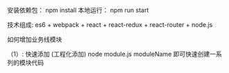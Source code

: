 安装依赖包： npm install
本地运行：   npm run start

技术组成: es6 + webpack + react + react-redux + react-router + node.js

如何增加业务线模块

（1）: 快速添加 (工程化添加)
    node module.js moduleName
    即可快速创建一系列的模块代码
